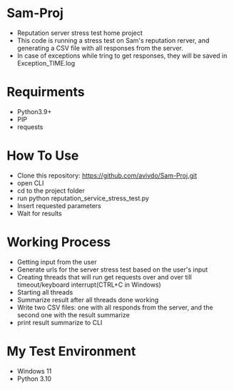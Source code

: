 # Sam-Proj
- Reputation server stress test home project
- This code is running a stress test on Sam's reputation rerver, and generating a CSV file with all responses from the server.
- In case of exceptions while tring to get responses, they will be saved in Exception_TIME.log

# Requirments
- Python3.9+
- PIP
- requests

# How To Use
- Clone this repository: https://github.com/avivdo/Sam-Proj.git
- open CLI
- cd to the project folder
- run python reputation_service_stress_test.py
- Insert requested parameters
- Wait for results

# Working Process
- Getting input from the user
- Generate urls for the server stress test based on the user's input
- Creating threads that will run get requests over and over till timeout/keyboard interrupt(CTRL+C in Windows)
- Starting all threads
- Summarize result after all threads done working
- Write two CSV files: one with all responds from the server, and the second one with the result summarize
- print result summarize to CLI

# My Test Environment
- Windows 11
- Python 3.10


